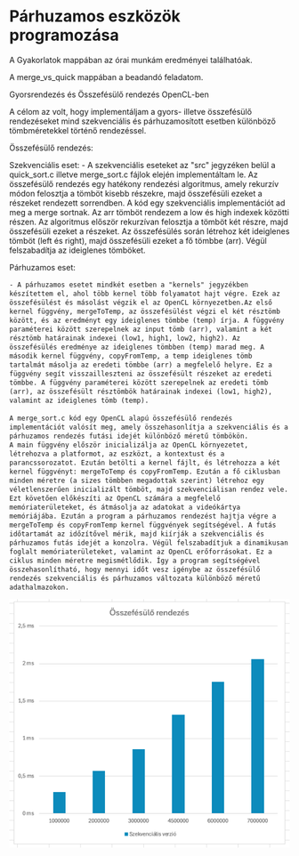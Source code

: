 # Párhuzamos eszközök programozása

A Gyakorlatok mappában az órai munkám eredményei találhatóak.

A merge_vs_quick mappában a beadandó feladatom.

Gyorsrendezés és Összefésülő rendezés OpenCL-ben

A célom az volt, hogy implementáljam a gyors- illetve összefésülő rendezéseket mind szekvenciális és párhuzamosított esetben különböző tömbméretekkel történő rendezéssel. 

Összefésülő rendezés:

Szekvenciális eset:
    - A szekvenciális eseteket az "src" jegyzéken belül a quick_sort.c illetve merge_sort.c fájlok elején implementáltam le.
      Az összefésülő rendezés egy hatékony rendezési algoritmus, amely rekurzív módon felosztja a tömböt kisebb részekre, majd összefésüli ezeket a részeket rendezett sorrendben. A kód egy szekvenciális implementációt ad meg a merge sortnak. Az arr tömböt rendezem a low és high indexek közötti részen. Az algoritmus először rekurzívan felosztja a tömböt két részre, majd összefésüli ezeket a részeket. Az összefésülés során létrehoz két ideiglenes tömböt (left és right), majd összefésüli ezeket a fő tömbbe (arr). Végül felszabadítja az ideiglenes tömböket.

Párhuzamos eset:

    - A párhuzamos esetet mindkét esetben a "kernels" jegyzékben készítettem el, ahol több kernel több folyamatot hajt végre. Ezek az összefésülést és másolást végzik el az OpenCL környezetben.Az első kernel függvény, mergeToTemp, az összefésülést végzi el két résztömb között, és az eredményt egy ideiglenes tömbbe (temp) írja. A függvény paraméterei között szerepelnek az input tömb (arr), valamint a két résztömb határainak indexei (low1, high1, low2, high2). Az összefésülés eredménye az ideiglenes tömbben (temp) marad meg. A második kernel függvény, copyFromTemp, a temp ideiglenes tömb tartalmát másolja az eredeti tömbbe (arr) a megfelelő helyre. Ez a függvény segít visszailleszteni az összefésült részeket az eredeti tömbbe. A függvény paraméterei között szerepelnek az eredeti tömb (arr), az összefésült résztömbök határainak indexei (low1, high2), valamint az ideiglenes tömb (temp).

    A merge_sort.c kód egy OpenCL alapú összefésülő rendezés implementációt valósít meg, amely összehasonlítja a szekvenciális és a párhuzamos rendezés futási idejét különböző méretű tömbökön.
    A main függvény először inicializálja az OpenCL környezetet, létrehozva a platformot, az eszközt, a kontextust és a parancssorozatot. Ezután betölti a kernel fájlt, és létrehozza a két kernel függvényt: mergeToTemp és copyFromTemp. Ezután a fő ciklusban minden méretre (a sizes tömbben megadottak szerint) létrehoz egy véletlenszerűen inicializált tömböt, majd szekvenciálisan rendez vele. Ezt követően előkészíti az OpenCL számára a megfelelő memóriaterületeket, és átmásolja az adatokat a videókártya memóriájába. Ezután a program a párhuzamos rendezést hajtja végre a mergeToTemp és copyFromTemp kernel függvények segítségével. A futás időtartamát az időzítővel mérik, majd kiírják a szekvenciális és párhuzamos futás idejét a konzolra. Végül felszabadítjuk a dinamikusan foglalt memóriaterületeket, valamint az OpenCL erőforrásokat. Ez a ciklus minden méretre megismétlődik. Így a program segítségével összehasonlítható, hogy mennyi időt vesz igénybe az összefésülő rendezés szekvenciális és párhuzamos változata különböző méretű adathalmazokon.

![Összefésülő rendezés szekvenciális esetben mért idő](merge_sort_seq.PNG)